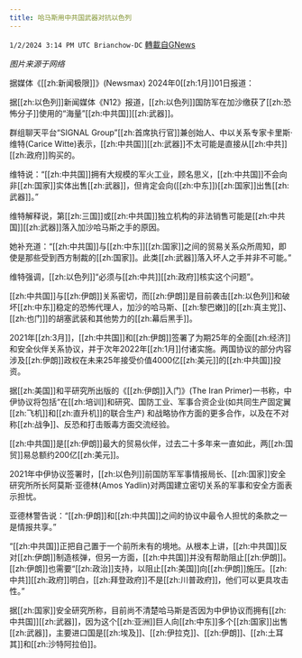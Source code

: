 ```yaml
---
title: 哈马斯用中共国武器对抗以色列
---
```

`1/2/2024 3:14 PM UTC Brianchow-DC` [轉載自GNews](https://gnews.org/articles/2176333)

*图片来源于网络*

据媒体《[[zh:新闻极限]]》(Newsmax) 2024年0[[zh:1月]]01日报道：

据[[zh:以色列]]新闻媒体《N12》报道，[[zh:以色列]]国防军在加沙缴获了[[zh:恐怖分子]]使用的“海量”[[zh:中共国]][[zh:武器]]。

群组聊天平台“SIGNAL Group”[[zh:首席执行官]]兼创始人、中以关系专家卡里斯·维特(Carice Witte)表示，[[zh:中共国]][[zh:武器]]不太可能是直接从[[zh:中共]][[zh:政府]]购买的。

维特说：“[[zh:中共国]]拥有大规模的军火工业，顾名思义，[[zh:中共国]]不会向非[[zh:国家]]实体出售[[zh:武器]]，但肯定会向([[zh:中东]])[[zh:国家]]出售[[zh:武器]]。”

维特解释说，第[[zh:三国]]或[[zh:中共国]]独立机构的非法销售可能是[[zh:中共国]][[zh:武器]]落入加沙哈马斯之手的原因。

她补充道：“[[zh:中共国]]与[[zh:中东]][[zh:国家]]之间的贸易关系众所周知，即使是那些受到西方制裁的[[zh:国家]]。此类[[zh:武器]]落入坏人之手并非不可能。”

维特强调，[[zh:以色列]]“必须与[[zh:中共]][[zh:政府]]核实这个问题”。

[[zh:中共国]]与[[zh:伊朗]]关系密切，而[[zh:伊朗]]是目前袭击[[zh:以色列]]和破坏[[zh:中东]]稳定的恐怖代理人，加沙的哈马斯、[[zh:黎巴嫩]]的[[zh:真主党]]、[[zh:也门]]的胡塞武装和其他势力的[[zh:幕后黑手]]。

2021年[[zh:3月]]，[[zh:中共国]]和[[zh:伊朗]]签署了为期25年的全面[[zh:经济]]和安全伙伴关系协议，并于次年2022年[[zh:1月]]付诸实施。两国协议的部分内容涉及[[zh:伊朗]]政权在未来25年接受价值4000亿[[zh:美元]]的[[zh:中共国]]投资。

据[[zh:美国]]和平研究所出版的《[[zh:伊朗]]入门》(The Iran Primer)一书称，中伊协议将包括“在[[zh:培训]]和研究、国防工业、军事合资企业(如共同生产固定翼[[zh:飞机]]和[[zh:直升机]]的联合生产) 和战略协作方面的更多合作，以及在不对称[[zh:战争]]、反恐和打击贩毒方面交流经验。

[[zh:中共国]]是[[zh:伊朗]]最大的贸易伙伴，过去二十多年来一直如此，两[[zh:国贸]]易总额约200亿[[zh:美元]]。

2021年中伊协议签署时，[[zh:以色列]]前国防军军事情报局长、[[zh:国家]]安全研究所所长阿莫斯·亚德林(Amos Yadlin)对两国建立密切关系的军事和安全方面表示担忧。

亚德林警告说：“[[zh:伊朗]]和[[zh:中共国]]之间的协议中最令人担忧的条款之一是情报共享。”

“[[zh:中共国]]正把自己置于一个前所未有的境地。从根本上讲，[[zh:中共国]]反对[[zh:伊朗]]制造核弹，但另一方面，[[zh:中共国]]并没有帮助阻止[[zh:伊朗]]。[[zh:伊朗]]也需要“[[zh:政治]]支持，以阻止[[zh:美国]]向[[zh:伊朗]]施压。[[zh:中共]][[zh:政府]]明白，[[zh:拜登政府]]不是[[zh:川普政府]]，他们可以更具攻击性。”

据[[zh:国家]]安全研究所称，目前尚不清楚哈马斯是否因为中伊协议而拥有[[zh:中共国]][[zh:武器]]，因为这个[[zh:亚洲]]巨人向[[zh:中东]]多个[[zh:国家]]出售[[zh:武器]]，主要进口国是[[zh:埃及]]、[[zh:伊拉克]]、[[zh:伊朗]]、[[zh:土耳其]]和[[zh:沙特阿拉伯]]。
